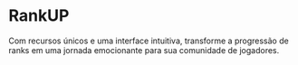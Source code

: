 # RankUP

Com recursos únicos e uma interface intuitiva, transforme a progressão de ranks em uma jornada emocionante para sua comunidade de jogadores.